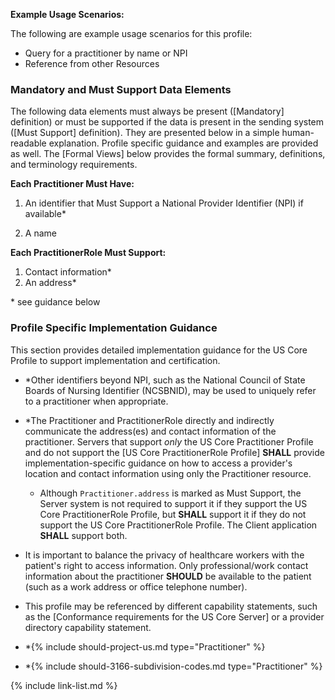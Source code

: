 
**Example Usage Scenarios:**

The following are example usage scenarios for this profile:

-   Query for a practitioner by name or NPI
-   Reference from other Resources

### Mandatory and Must Support Data Elements

The following data elements must always be present ([Mandatory] definition) or must be supported if the data is present in the sending system ([Must Support] definition). They are presented below in a simple human-readable explanation. Profile specific guidance and examples are provided as well. The [Formal Views] below provides the formal summary, definitions, and terminology requirements.

**Each Practitioner Must Have:**

1. An identifier that Must Support a National Provider Identifier (NPI) if available*

1. A name

**Each PractitionerRole Must Support:**

1. Contact information*
1. An address*

\* see guidance below

### Profile Specific Implementation Guidance

This section provides detailed implementation guidance for the US Core Profile to support implementation and certification.

- *Other identifiers beyond NPI, such as the National Council of State Boards of Nursing Identifier (NCSBNID), may be used to uniquely refer to a practitioner when appropriate.
- \*The Practitioner and PractitionerRole directly and indirectly communicate the address(es) and contact information of the practitioner.
Servers that support *only* the US Core Practitioner Profile and do not support the [US Core PractitionerRole Profile] **SHALL** provide implementation-specific guidance on how to access a provider's location and contact information using only the Practitioner resource.
   - Although `Practitioner.address` is marked as Must Support, the Server system is not required to support it if they support the US Core PractitionerRole Profile, but **SHALL** support it if they do not support the US Core PractitionerRole Profile. The Client application **SHALL** support both.

- It is important to balance the privacy of healthcare workers with the patient's right to access information. Only professional/work contact information about the practitioner **SHOULD** be available to the patient (such as a work address or office telephone number).
- This profile may be referenced by different capability statements, such as the [Conformance requirements for the US Core Server] or a provider directory capability statement.
- \*{% include should-project-us.md type="Practitioner" %}
- \*{% include should-3166-subdivision-codes.md type="Practitioner" %}

{% include link-list.md %}
